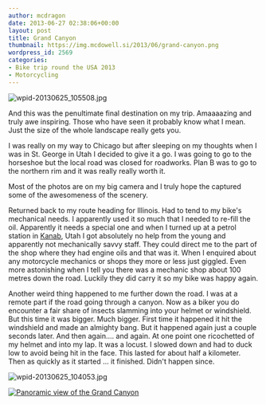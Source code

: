 ```yaml
---
author: mcdragon
date: 2013-06-27 02:38:06+00:00
layout: post
title: Grand Canyon
thumbnail: https://img.mcdowell.si/2013/06/grand-canyon.png
wordpress_id: 2569
categories:
- Bike trip round the USA 2013
- Motorcycling
---
```




![wpid-20130625_105508.jpg](https://img.mcdowell.si/2013/06/wpid-20130625_105508-1.jpg)

And this was the penultimate final destination on my trip. Amaaaazing and truly awe inspiring. Those who have seen it probably know what I mean. Just the size of the whole landscape really gets you.

I was really on my way to Chicago but after sleeping on my thoughts when I was in St. George in Utah I decided to give it a go. I was going to go to the horseshoe but the local road was closed for roadworks. Plan B was to go to the northern rim and it was really really worth it.

Most of the photos are on my big camera and I truly hope the captured some of the awesomeness of the scenery.

Returned back to my route heading for Illinois. Had to tend to my bike's mechanical needs. I apparently used it so much that I needed to re-fill the oil. Apparently it needs a special one and when I turned up at a petrol station in [Kanab](https://en.wikipedia.org/wiki/Kanab,_Utah), Utah I got absolutely no help from the young and apparently not mechanically savvy staff. They could direct me to the part of the shop where they had engine oils and that was it. When I enquired about any motorcycle mechanics or shops they more or less just giggled. Even more astonishing when I tell you there was a mechanic shop about 100 metres down the road. Luckily they did carry it so my bike was happy again.

Another weird thing happened to me further down the road. I was at a remote part if the road going through a canyon. Now as a biker you do encounter a fair share of insects slamming into your helmet or windshield. But this time it was bigger. Much bigger. First time it happened it hit the windshield and made an almighty bang. But it happened again just a couple seconds later. And then again.... and again. At one point one ricochetted of my helmet and into my lap. It was a locust. I slowed down and had to duck low to avoid being hit in the face. This lasted for about half a kilometer. Then as quickly as it started ... it finished. Didn't happen since.

![wpid-20130625_104053.jpg](https://img.mcdowell.si/2013/06/wpid-20130625_104053-1.jpg)

[![Panoramic view of the Grand Canyon](https://img.mcdowell.si/2013/06/GrandCanyon-panoramic1-small.jpg "Panoramic view of the Grand Canyon - Click image to enlarge")](https://img.mcdowell.si/2013/06/GrandCanyon-panoramic1.jpg)